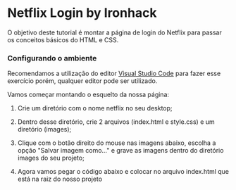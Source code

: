 # Netflix Login by Ironhack

O objetivo deste tutorial é montar a página de login do Netflix para passar os conceitos básicos do HTML e CSS.

### Configurando o ambiente

Recomendamos a utilização do editor [Visual Studio Code](https://code.visualstudio.com/Download) para fazer esse exercício porém, qualquer editor pode ser utilizado.

Vamos começar montando o esquelto da nossa página:

1. Crie um diretório com o nome netflix no seu desktop;

2. Dentro desse diretório, crie 2 arquivos (index.html e style.css) e um diretório (images);

3. Clique com o botão direito do mouse nas imagens abaixo, escolha a opção "Salvar imagem como..." e grave as imagens dentro do diretório images do seu projeto;

4. Agora vamos pegar o código abaixo e colocar no arquivo index.html que está na raiz do nosso projeto
